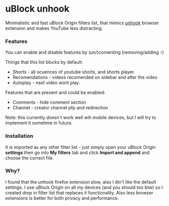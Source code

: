 # uBlock unhook
Minimalistic and fast uBlock Origin filters list, that mimics [unhook](https://addons.mozilla.org/en-US/firefox/addon/youtube-recommended-videos/?utm_source=addons.mozilla.org&utm_medium=referral&utm_content=search) browser extension and makes YouTube less distracting.

###  Features
You can enable and disable features by (un/)comenting (removing/adding `!`)  

Things that this list blocks by default:
- Shorts - all ocuences of youtube shorts, and shorts player.
- Recomendations - videos recomended on sidebar and after the video
- Autoplay - next video wont play.
  
Features that are present and could be enabled:  
- Comments - hide comment section
- Channel - creator channel pfp and redirection

Note: this currently doesn't work well wih mobile devices, but I will try to implement it sometime in future.

### Installation
It is imported as any other filter list - just simply open your uBlock Origin __settings__ then go into __My filters__  tab and click __Import and append__ and choose the correct file.

### Why?
I found that the unhook firefox extension slow, also I din't like the default settings. I use uBlock Origin on all my devices (and you should too btw) so I created drop in filter list that replaces it functionality. Also less browser extensions is better for both privacy and performance.
